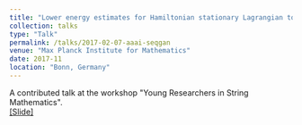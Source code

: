 ```yaml
---
title: "Lower energy estimates for Hamiltonian stationary Lagrangian tori in CP^2"
collection: talks
type: "Talk"
permalink: /talks/2017-02-07-aaai-seqgan
venue: "Max Planck Institute for Mathematics"
date: 2017-11
location: "Bonn, Germany"
---
```


A contributed talk at the workshop "Young Researchers in String Mathematics". <br>
[[Slide]](http://lantaoyu.github.io/files/2017-02-07-aaai-seqgan.pdf)
